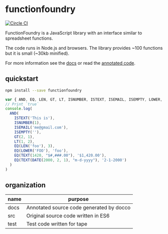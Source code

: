 # functionfoundry

[![Circle CI](https://circleci.com/gh/FunctionFoundry/functionfoundry.svg?style=svg)](https://circleci.com/gh/FunctionFoundry)

FunctionFoundry is a JavaScript library with an interface similar to spreadsheet functions.

The code runs in Node.js and browsers. The library provides ~100 functions but it is small (~30kb minified).

For more information see the [docs](./Docs.org) or read the [annotated code](http://functionfoundry.github.io/functionfoundry/docs/).

## quickstart

```sh
npm install --save functionfoundry
```

```js
var { AND, EQ, LEN, GT, LT, ISNUMBER, ISTEXT, ISEMAIL, ISEMPTY, LOWER, TEXT, DATE} = require('functionfoundry')
// Print `true`
console.log(
  AND(
    ISTEXT('This is'),
    ISNUMBER(1),
    ISEMAIL('me@gmail.com'),
    ISEMPTY(''),
    GT(2, 1),
    LT(1, 2),
    EQ(LEN('foo'), 3),
    EQ(LOWER('FOO'), 'foo'),
    EQ(TEXT(1420, "$#,###.00"), '$1,420.00'),
    EQ(TEXT(DATE(2000, 2, 1), "m-d-yyyy"), '2-1-2000')
  )
)
```

## organization

| name | purpose |
| ------------- | ----------- |
|docs| Annotated source code generated by docco |
|src| Original source code written in ES6 |
|test| Test code written for tape |
